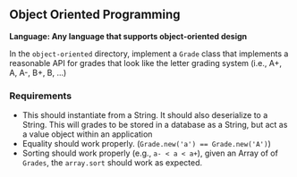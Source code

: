
## Object Oriented Programming

**Language: Any language that supports object-oriented design**

In the `object-oriented` directory, implement a `Grade` class that implements a
reasonable API for grades that look like the letter grading system (i.e., A+, A,
A-, B+, B, ...)

### Requirements

  - This should instantiate from a String. It should also deserialize to a
    String. This will grades to be stored in a database as a String, but act as
    a value object within an application
  - Equality should work properly. (`Grade.new('a') == Grade.new('A')`)
  - Sorting should work properly (e.g., `a- < a < a+`), given an Array of
    of `Grades`, the `array.sort` should work as expected.
